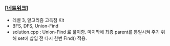 ### [[네트워크]](https://school.programmers.co.kr/learn/courses/30/lessons/43162)
- 레벨 3, 알고리즘 고득점 Kit
- BFS, DFS, Union-Find
- solution.cpp : Union-Find 로 풀이함. 마지막에 최종 parent를 통일시켜 주기 위해 set에 삽입 전 다시 한번 Find() 적용.
